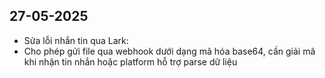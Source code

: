 ## 27-05-2025

- Sửa lỗi nhắn tin qua Lark:
- Cho phép gửi file qua webhook dưới dạng mã hóa base64, cần giải mã khi nhận tin nhắn hoặc platform hỗ trợ parse dữ liệu